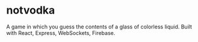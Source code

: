 # notvodka
A game in which you guess the contents of a glass of colorless liquid. Built with React, Express, WebSockets, Firebase.
